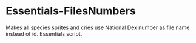 # Essentials-FilesNumbers
Makes all species sprites and cries use National Dex number as file name instead of id. Essentials script.
